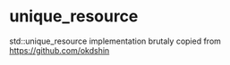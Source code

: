 # unique_resource

std::unique_resource implementation brutaly copied from https://github.com/okdshin
